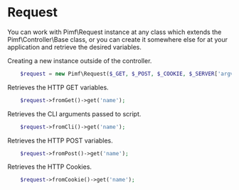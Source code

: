 # Request

You can work with Pimf\Request instance at any class which extends the Pimf\Controller\Base class, or you can create it somewhere else
for at your application and retrieve the desired variables.

Creating a new instance outside of the controller.

```php
    $request = new Pimf\Request($_GET, $_POST, $_COOKIE, $_SERVER['argv']);
```

Retrieves the HTTP GET variables.

```php
    $request->fromGet()->get('name');
```

Retrieves the CLI arguments passed to script.

```php
    $request->fromCli()->get('name');
```

Retrieves the HTTP POST variables.

```php
    $request->fromPost()->get('name');
```

Retrieves the HTTP Cookies.

```php
    $request->fromCookie()->get('name');
```
